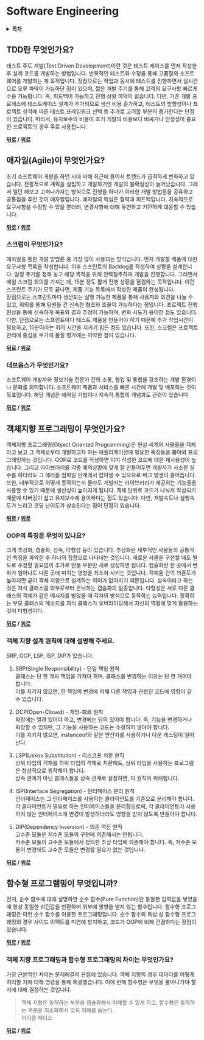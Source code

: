 # Software Engineering

<details>
 <summary><strong>목차</strong></summary>
 <div markdown = "1">

- [TDD란 무엇인가요?](#tdd란-무엇인가요)
- [애자일(Agile)이 무엇인가요?](#애자일agile이-무엇인가요)
    * [데브옵스가 무엇인가요?](#데브옵스가-무엇인가요)
    * [스크럼이 무엇인가요?](#스크럼이-무엇인가요)
-[객체지향 프로그래밍이 무엇인가요?](#객체지향-프로그래밍이-무엇인가요)
    * [OOP의 특징은 무엇이 있나요?](#OOP의-특징은-무엇이-있나요)
    * [객체 지향 설계 원칙에 대해 설명해 주세요.](#객체-지향-설계-원칙에-대해-설명해-주세요)
- [함수형 프로그램밍이 무엇입니까?](#함수형-프로그램밍이-무엇입니까)
    * [객체 지향 프로그래밍과 함수형 프로그래밍의 차이는 무엇인가요?](#객체-지향-프로그래밍과-함수형-프로그래밍의-차이는-무엇인가요)

</div>
</details>

## TDD란 무엇인가요?

테스트 주도 개발(Test Driven Development)이란 것은 테스트 케이스를 먼저 작성한 후 실제 코드를 개발하는 방법입니다. 반복적인 테스트와 수정을 통해 고품질의 소프트웨어를 개발하는 게 목적입니다. 장점으로는 작업과 동시에 테스트를 진행하면서 실시간으로 오류 파악이 가능하단 점이 있으며, 짧은 개발 주기를 통해 고객의 요구사항 빠르게 수용 가능합니다. 즉, 피드백이 가능하고 진행 상황 파악이 쉽습니다. 다만, 기존 개발 프로세스에 테스트케이스 설계가 추가되므로 생산 비용 증가하고, 테스트의 방향성이나 프로젝트 성격에 따른 테스트 프레임워크 선택 등 추가로 고려할 부분의 증가한다는 단점이 있습니다. 따라서, 유지보수의 비용이 초기 개발의 비용보다 비싸거나 안정성이 중요한 프로젝트의 경우 주로 사용됩니다.

**[뒤로](https://github.com/tini-min/Tech-Interview) / [위로](#software-engineering)**

## 애자일(Agile)이 무엇인가요?

초기 소프트웨어 개발을 하던 시대 비해 최근에 들어서 트랜드가 급격하게 변화하고 있습니다. 전통적으로 계획을 설립하고 개발하기엔 개발의 불확실성이 늘어났습니다. 그래서 일단 해보고 고쳐나가자는 방식으로 진행을 하다가 이러한 개발 방법론을 공유하고 공통점을 추린 것이 애자일입니다. 애자일의 핵심은 협력과 피드백입니다. 지속적으로 요구사항을 수정할 수 있을 뿐더러, 변경사항에 대해 유연하고 기민하게 대응할 수 있습니다.

**[뒤로](https://github.com/tini-min/Tech-Interview) / [위로](#software-engineering)**

### 스크럼이 무엇인가요?

애자일을 통한 개발 방법론 중 가장 많이 사용되는 방식입니다. 먼저 개발할 제품에 대한 요구사항 목록을 작성합니다. 이후 스프린트의 Backlog를 작성하여 상황을 설계합니다. 일정 주기를 정해 놓고 해당 목적을 위해 전력질주하여 개발을 진행합니다. 그러면서 매일 스크럼 회의를 가지는 데, 15분 정도 짧게 진행 상황을 점검하는 목적입니다. 이런 스프린트 주기가 모두 끝나면, 제품 기능 목록에서 작성한 제품이 완성됩니다.<br>
장점으로는 스프린트마다 생산되는 실행 가능한 제품을 통해 사용자와 의견을 나눌 수 있고, 회의를 통해 팀원들 간 신속한 협조와 조율이 가능하다는 점입니다. 프로젝트 진행 현상을 통해 신속하게 목표와 결과 추정이 가능하며, 변화 시도가 용이한 점도 있습니다. 다만, 단점으로는 스프린트마다 테스트 제품을 만들어야 하기 때문에 추가 작업시간이 필요하고, 15분이라는 회의 시간을 지키기 힘든 점도 있습니다. 또한, 스크럼은 프로젝트 관리에 중심을 두기에 품질 평가에는 미약한 점이 있습니다.

**[뒤로](https://github.com/tini-min/Tech-Interview) / [위로](#software-engineering)**

### 데브옵스가 무엇인가요?

소프트웨어 개발자와 정보기술 전문가 간의 소통, 협업 및 통합을 강조하는 개발 환경이나 문화를 의미합니다. 소프트웨어 제품과 서비스를 빠른 시간에 개발 및 배포하는 것이 목표입니다. 해당 개념은 애자일 기법이나 지속적 통합의 개념과도 관련이 있습니다

**[뒤로](https://github.com/tini-min/Tech-Interview) / [위로](#software-engineering)**

## 객체지향 프로그래밍이 무엇인가요?

객체지향 프로그래밍(Object Oriented Programming)은 현실 세계의 사물들을 객체라고 보고 그 객체로부터 개발하고자 하는 애플리케이션에 필요한 특징들을 뽑아와 프로그래밍하는 것입니다. OOP로 코드를 작성하면 이미 작성한 코드에 대한 재사용성이 높습니다. 그리고 라이브러리를 각종 예외상황에 맞게 잘 만들어두면 개발자가 사소한 실수를 하더라도 그 에러를 컴파일 단계에서 잡아낼 수 있으므로 버그 발생이 줄어듭니다. 또한, 내부적으로 어떻게 동작하는지 몰라도 개발자는 라이브러리가 제공하는 기능들을 사용할 수 있기 때문에 생산성이 높아지게 됩니다. 객체 단위로 코드가 나눠져 작성되기 때문에 디버깅이 쉽고 유지보수에 용이하다는 점도 있습니다. 다만, 개발속도나 실행속도가 느리고 코딩 난이도가 상승된다는 점이 단점이 있습니다.

**[뒤로](https://github.com/tini-min/Tech-Interview) / [위로](#software-engineering)**

### OOP의 특징은 무엇이 있나요?

크게 추상화, 캡슐화, 상속, 다형성 등이 있습니다. 추상화란 세부적인 사물들의 공통적인 특징을 파악한 후 하나의 집합으로 나타내는 것입니다. 새로운 사물을 구현할 때도 별도로 수정할 필요없이 추가로 만들 부분만 새로 생성하면 됩니다. 캡슐화란 한 곳에서 변화가 일어나도 다른 곳에 미치는 영향을 최소화 시키는 것입니다. 객체들 간의 의존도가 높아지면 굳이 객체 지향으로 설계하는 의미가 없어지기 때문입니다. 상속이라고 하는 것은 자식 클래스를 외부로부터 은닉하는 캡슐화의 일종입니다. 다형성은 서로 다른 클래스의 객체가 같은 메시지를 받았을 때 각자의 방식으로 동작하는 능력입니다. 정확히는 부모 클래스의 메소드를 자식 클래스가 오버라이딩해서 자신의 역활에 맞게 활용하는 것이 다형성이다.

**[뒤로](https://github.com/tini-min/Tech-Interview) / [위로](#software-engineering)**

### 객체 지향 설계 원칙에 대해 설명해 주세요.

SRP, OCP, LSP, ISP, DIP가 있습니다.<br>

1. SRP(Single Responsibility) - 단일 책임 원칙<br>
클래스는 단 한 개의 책임을 가져야 하며, 클래스를 변경하는 이유는 단 한 개여야 합니다.<br>
이를 지키지 않으면, 한 책임의 변경에 의해 다른 책임과 관련된 코드에 영향이 갈 수 있습니다.

1. OCP(Open-Closed) - 개방-폐쇄 원칙<br>
확장에는 열려 있어야 하고, 변경에는 닫혀 있어야 합니다. 즉, 기능을 변경하거나 확장할 수 있지만, 그 기능을 사용하는 코드는 수정하지 않아야 합니다.<br>
이를 지키지 않으면, instanceof와 같은 연산자를 사용하거나 다운 캐스팅이 일어난다.

1. LSP(Liskov Substitution) - 리스코프 치환 원칙<br>
상위 타입의 객체를 하위 타입의 객체로 치환해도, 상위 타입을 사용하는 프로그램은 정상적으로 동작해야 합니다.<br>
상속 관계가 아닌 클래스들을 상속 관계로 설정하면, 이 원칙이 위배됩니다.

1. ISP(Interface Segregation) - 인터페이스 분리 원칙<br>
인터페이스는 그 인터페이스를 사용하는 클라이언트를 기준으로 분리해야 합니다. 각 클라이언트가 필요로 하는 인터페이스들을 분리함으로써, 각 클라이언트가 사용하지 않는 인터페이스에 변경이 발생하더라도 영향을 받지 않도록 만들어야 합니다.

1. DIP(Dependency Inversion) - 의존 역전 원칙<br>
고수준 모듈은 저수준 모듈의 구현에 의존해서는 안됩니다.<br>
저수준 모듈이 고수준 모듈에서 정의한 추상 타입에 의존해야 합니다. 즉, 저수준 모듈이 변경돼도 고수준 모듈은 변경할 필요가 없는 것입니다.

**[뒤로](https://github.com/tini-min/Tech-Interview) / [위로](#software-engineering)**

## 함수형 프로그램밍이 무엇입니까?

먼저, 순수 함수에 대해 설명하면 순수 함수(Pure Function)란 동일한 입력값을 넣었을 때 항상 동일한 리턴값을 반환하며 외부에 영향을 받지 않는 함수입니다. 함수형 프로그래밍은 이런 순수 함수를 이용한 프로그래밍입니다. 순수 함수의 특성 상 함수형 프로그래밍의 경우 사이드 이펙트를 미연에 방지하고, 코드가 OOP에 비해 간결하다는 장점이 있습니다.

**[뒤로](https://github.com/tini-min/Tech-Interview) / [위로](#software-engineering)**

### 객체 지향 프로그래밍과 함수형 프로그래밍의 차이는 무엇인가요?

가장 근본적인 차이는 문제해결의 관점에 있습니다. 객체 지향의 경우 데이터를 어떻게 처리할 지에 대해 명령을 통해 해결했습니다. 이에 반해 함수형은 무엇을 풀어나가야 할 지에 대해 결정하는 것입니다.

> 객체 지향은 동작하는 부분을 캡슐화해서 이해할 수 있게 하고, 함수형은 동작하는 부분을 최소화해서 코드 이해를 돕는다.
> <br>마이클 페더스

**[뒤로](https://github.com/tini-min/Tech-Interview) / [위로](#software-engineering)**